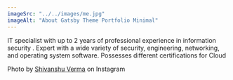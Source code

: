 ```yaml
---
imageSrc: "../../images/me.jpg"
imageAlt: "About Gatsby Theme Portfolio Minimal"
---
```



IT specialist with up to 2 years of professional experience in information security . Expert with a wide variety of security, engineering, networking, and operating system software. Possesses different certifications for Cloud

Photo by <a href="https://www.instagram.com/invites/contact/?i=r6llwao4fjz9&utm_content=ksbnwqz" target="_blank" rel="nofollow noopener noreferrer" aria-label="External Link"><u>Shivanshu Verma</u></a> on Instagram
